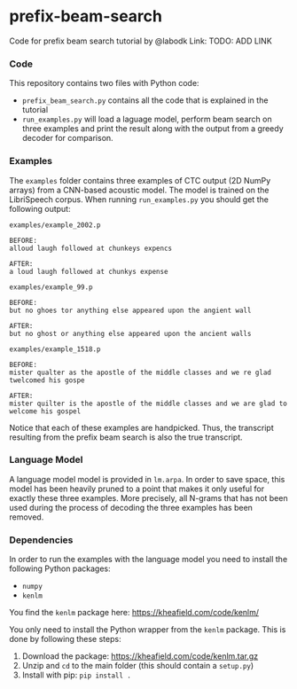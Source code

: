 # prefix-beam-search
Code for prefix beam search tutorial by @labodk
Link: TODO: ADD LINK

### Code
This repository contains two files with Python code:

* `prefix_beam_search.py` contains all the code that is explained in the tutorial 
* `run_examples.py` will load a laguage model, perform beam search on three examples and print the result along with the output from a greedy decoder for comparison.

### Examples
The `examples` folder contains three examples of CTC output (2D NumPy arrays) from a CNN-based acoustic model. The model is trained on the LibriSpeech corpus. When running `run_examples.py` you should get the following output:

```
examples/example_2002.p

BEFORE:
alloud laugh followed at chunkeys expencs

AFTER:
a loud laugh followed at chunkys expense

examples/example_99.p

BEFORE:
but no ghoes tor anything else appeared upon the angient wall

AFTER:
but no ghost or anything else appeared upon the ancient walls

examples/example_1518.p

BEFORE:
mister qualter as the apostle of the middle classes and we re glad twelcomed his gospe

AFTER:
mister quilter is the apostle of the middle classes and we are glad to welcome his gospel
```

Notice that each of these examples are handpicked. Thus, the transcript resulting from the prefix beam search is also the true transcript.

### Language Model
A language model model is provided in `lm.arpa`. In order to save space, this model has been heavily pruned to a point that makes it only useful for exactly these three examples. More precisely, all N-grams that has not been used during the process of decoding the three examples has been removed.

### Dependencies
In order to run the examples with the language model you need to install the following Python packages:

* `numpy`
* `kenlm`

You find the `kenlm` package here: https://kheafield.com/code/kenlm/

You only need to install the Python wrapper from the `kenlm` package. This is done by following these steps:

1. Download the package: https://kheafield.com/code/kenlm.tar.gz
2. Unzip and `cd` to the main folder (this should contain a `setup.py`)
3. Install with pip: `pip install .`
